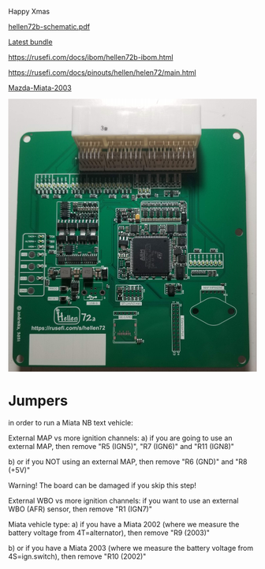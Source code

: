 Happy Xmas



[hellen72b-schematic.pdf](Hardware/Hellen/hellen72b-schematic.pdf)

[Latest bundle](https://rusefi.com/build_server/rusefi_bundle_hellen72.zip)

https://rusefi.com/docs/ibom/hellen72b-ibom.html

https://rusefi.com/docs/pinouts/hellen/helen72/main.html

[Mazda-Miata-2003](Mazda-Miata-2003)

![x](Hardware/Hellen/hellen72a.jpg)

# Jumpers
 in order to run a Miata NB text vehicle:

External MAP vs more ignition channels:
a) if you are going to use an external MAP, then remove "R5 (IGN5)", "R7 (IGN6)" and "R11 (IGN8)"

b) or if you NOT using an external MAP, then remove "R6 (GND)" and "R8 (+5V)"

Warning! The board can be damaged if you skip this step!

External WBO vs more ignition channels:
if you want to use an external WBO (AFR) sensor, then remove "R1 (IGN7)"

Miata vehicle type:
a) if you have a Miata 2002 (where we measure the battery voltage from 4T=alternator), then remove "R9 (2003)"

b) or if you have a Miata 2003 (where we measure the battery voltage from 4S=ign.switch), then remove "R10 (2002)"

